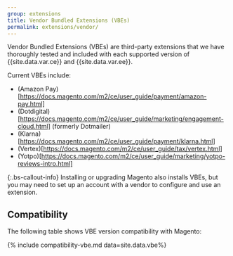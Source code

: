 ```yaml
---
group: extensions
title: Vendor Bundled Extensions (VBEs)
permalink: extensions/vendor/
---
```


Vendor Bundled Extensions (VBEs) are third-party extensions that we have thoroughly tested and included with each supported version of {{site.data.var.ce}} and {{site.data.var.ee}}.

Current VBEs include:

-  (Amazon Pay)[https://docs.magento.com/m2/ce/user_guide/payment/amazon-pay.html]
-  (Dotdigital)[https://docs.magento.com/m2/ce/user_guide/marketing/engagement-cloud.html] (formerly Dotmailer)
-  (Klarna)[https://docs.magento.com/m2/ce/user_guide/payment/klarna.html]
-  (Vertex)[https://docs.magento.com/m2/ce/user_guide/tax/vertex.html]
-  (Yotpo)[https://docs.magento.com/m2/ce/user_guide/marketing/yotpo-reviews-intro.html]

{:.bs-callout-info}
Installing or upgrading Magento also installs VBEs, but you may need to set up an account with a vendor to configure and use an extension.

## Compatibility

The following table shows VBE version compatibility with Magento:

{% include compatibility-vbe.md data=site.data.vbe%}